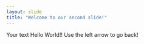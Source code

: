 ```yaml
---
layout: slide
title: "Welcome to our second slide!"
---
```

Your text Hello World!!
Use the left arrow to go back!
